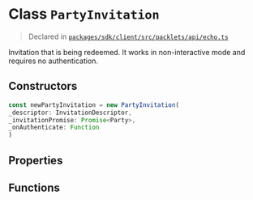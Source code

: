 # Class `PartyInvitation`
> Declared in [`packages/sdk/client/src/packlets/api/echo.ts`](https://github.com/dxos/protocols/blob/main/packages/sdk/client/src/packlets/api/echo.ts#L64)

Invitation that is being redeemed.
It works in non-interactive mode and requires no authentication.

## Constructors
```ts
const newPartyInvitation = new PartyInvitation(
_descriptor: InvitationDescriptor,
_invitationPromise: Promise<Party>,
_onAuthenticate: Function
)
```

## Properties

## Functions
